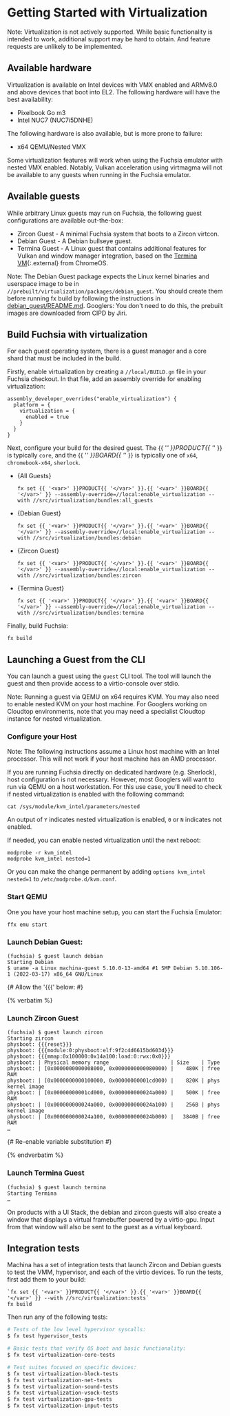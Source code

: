 # Getting Started with Virtualization

Note: Virtualization is not actively supported. While basic functionality is
intended to work, additional support may be hard to obtain. And feature requests
are unlikely to be implemented.

## Available hardware

Virtualization is available on Intel devices with VMX enabled and ARMv8.0 and
above devices that boot into EL2. The following hardware will have the best
availability:

*   Pixelbook Go m3
*   Intel NUC7 (NUC7i5DNHE)

The following hardware is also available, but is more prone to failure:

*   x64 QEMU/Nested VMX

Some virtualization features will work when using the Fuchsia emulator with
nested VMX enabled. Notably, Vulkan acceleration using virtmagma will not be
available to any guests when running in the Fuchsia emulator.

## Available guests

While arbitrary Linux guests may run on Fuchsia, the following guest
configurations are available out-the-box:

*   Zircon Guest - A minimal Fuchsia system that boots to a Zircon virtcon.
*   Debian Guest - A Debian bullseye guest.
*   Termina Guest - A Linux guest that contains additional features for Vulkan
    and window manager integration, based on the
    [Termina VM][ref.termina]{:.external} from ChromeOS.

Note: The Debian Guest package expects the Linux kernel binaries and userspace
image to be in `//prebuilt/virtualization/packages/debian_guest`. You should
create them before running fx build by following the instructions in
[debian_guest/README.md][ref.debian_guest_readme]. Googlers: You don't need to
do this, the prebuilt images are downloaded from CIPD by Jiri.

## Build Fuchsia with virtualization

For each guest operating system, there is a guest manager and a core shard that
must be included in the build.

Firstly, enable virtualization by creating a `//local/BUILD.gn` file in your Fuchsia
checkout. In that file, add an assembly override for enabling virtualization:

```
assembly_developer_overrides("enable_virtualization") {
  platform = {
    virtualization = {
      enabled = true
    }
  }
}
```

Next, configure your build for the desired guest. The {{ '<var>' }}PRODUCT{{ '</var>' }}
is typically `core`, and the {{ '<var>' }}BOARD{{ '</var>' }} is typically one
of `x64`, `chromebook-x64`, `sherlock`.

*   {All Guests}

    `fx set {{ '<var>' }}PRODUCT{{ '</var>' }}.{{ '<var>' }}BOARD{{ '</var>' }} --assembly-override=//local:enable_virtualization --with //src/virtualization/bundles:all_guests`

*   {Debian Guest}

    `fx set {{ '<var>' }}PRODUCT{{ '</var>' }}.{{ '<var>' }}BOARD{{ '</var>' }} --assembly-override=//local:enable_virtualization --with //src/virtualization/bundles:debian`

*   {Zircon Guest}

    `fx set {{ '<var>' }}PRODUCT{{ '</var>' }}.{{ '<var>' }}BOARD{{ '</var>' }} --assembly-override=//local:enable_virtualization --with //src/virtualization/bundles:zircon`

*   {Termina Guest}

    `fx set {{ '<var>' }}PRODUCT{{ '</var>' }}.{{ '<var>' }}BOARD{{ '</var>' }} --assembly-override=//local:enable_virtualization --with //src/virtualization/bundles:termina`

Finally, build Fuchsia:

```
fx build
```

## Launching a Guest from the CLI

You can launch a guest using the `guest` CLI tool. The tool will launch the
guest and then provide access to a virtio-console over stdio.

Note: Running a guest via QEMU on x64 requires KVM. You may also need to enable
nested KVM on your host machine. For Googlers working on Cloudtop environments,
note that you may need a specialist Cloudtop instance for nested virtualization.

### Configure your Host

Note: The following instructions assume a Linux host machine with an Intel
processor. This will not work if your host machine has an AMD processor.

If you are running Fuchsia directly on dedicated hardware (e.g. Sherlock), host
configuration is not necessary. However, most Googlers will want to run via QEMU
on a host workstation. For this use case, you'll need to check if nested
virtualization is enabled with the following command:

```posix-terminal
cat /sys/module/kvm_intel/parameters/nested
```

An output of `Y` indicates nested virtualization is enabled, `0` or `N`
indicates not enabled.

If needed, you can enable nested virtualization until the next reboot:

```posix-terminal
modprobe -r kvm_intel
modprobe kvm_intel nested=1
```

Or you can make the change permanent by adding `options kvm_intel nested=1` to
`/etc/modprobe.d/kvm.conf`.

### Start QEMU

One you have your host machine setup, you can start the Fuchsia Emulator:

```posix-terminal
ffx emu start
```

### Launch Debian Guest:

```none
(fuchsia) $ guest launch debian
Starting Debian
$ uname -a Linux machina-guest 5.10.0-13-amd64 #1 SMP Debian 5.10.106-1 (2022-03-17) x86_64 GNU/Linux
```

{# Allow the '{{{' below: #}

{% verbatim %}

### Launch Zircon Guest

```none
(fuchsia) $ guest launch zircon
Starting zircon
physboot: {{{reset}}}
physboot: {{{module:0:physboot:elf:9f2c4d6615bd603d}}}
physboot: {{{mmap:0x100000:0x14a100:load:0:rwx:0x0}}}
physboot: | Physical memory range                    | Size    | Type
physboot: | [0x0000000000008000, 0x0000000000080000) |    480K | free RAM
physboot: | [0x0000000000100000, 0x00000000001cd000) |    820K | phys kernel image
physboot: | [0x00000000001cd000, 0x000000000024a000) |    500K | free RAM
physboot: | [0x000000000024a000, 0x000000000024a100) |    256B | phys kernel image
physboot: | [0x000000000024a100, 0x000000000024b000) |   3840B | free RAM
…
```

{# Re-enable variable substitution #}

{% endverbatim %}

### Launch Termina Guest

```none
(fuchsia) $ guest launch termina
Starting Termina
…
```

On products with a UI Stack, the debian and zircon guests will also create a
window that displays a virtual framebuffer powered by a virtio-gpu. Input from
that window will also be sent to the guest as a virtual keyboard.

## Integration tests

Machina has a set of integration tests that launch Zircon and Debian guests to
test the VMM, hypervisor, and each of the virtio devices. To run the tests,
first add them to your build:

```posix-terminal
`fx set {{ '<var>' }}PRODUCT{{ '</var>' }}.{{ '<var>' }}BOARD{{ '</var>' }} --with //src/virtualization:tests`
fx build
```

Then run any of the following tests:

```sh
# Tests of the low level hypervisor syscalls:
$ fx test hypervisor_tests

# Basic tests that verify OS boot and basic functionality:
$ fx test virtualization-core-tests

# Test suites focused on specific devices:
$ fx test virtualization-block-tests
$ fx test virtualization-net-tests
$ fx test virtualization-sound-tests
$ fx test virtualization-vsock-tests
$ fx test virtualization-gpu-tests
$ fx test virtualization-input-tests
```

[ref.debian_guest_readme]:
    https://fuchsia.googlesource.com/fuchsia/+/refs/heads/main/src/virtualization/packages/debian_guest/README.md
[ref.termina]:
    https://chromium.googlesource.com/chromiumos/overlays/board-overlays/+/master/project-termina/
